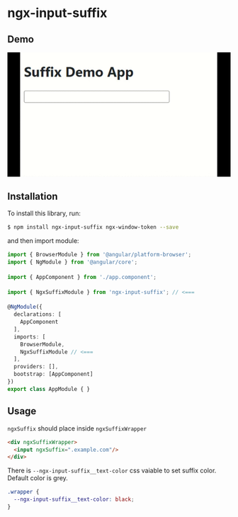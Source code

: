 # ngx-input-suffix

## Demo

![ngx-input-suffix demo](https://raw.githubusercontent.com/bree7e/ngx-input-suffix/master/assets/ngx-input-suffix-demo.gif)

## Installation

To install this library, run:

```bash
$ npm install ngx-input-suffix ngx-window-token --save
```

and then import module:

```typescript
import { BrowserModule } from '@angular/platform-browser';
import { NgModule } from '@angular/core';

import { AppComponent } from './app.component';

import { NgxSuffixModule } from 'ngx-input-suffix'; // <=== 

@NgModule({
  declarations: [
    AppComponent
  ],
  imports: [
    BrowserModule,
    NgxSuffixModule // <===
  ],
  providers: [],
  bootstrap: [AppComponent]
})
export class AppModule { }
```

## Usage
`ngxSuffix` should place inside `ngxSuffixWrapper`
```html
<div ngxSuffixWrapper>
  <input ngxSuffix=".example.com"/>
</div>
```

There is `--ngx-input-suffix__text-color` css vaiable to set suffix color. Default color is grey.
```css
.wrapper {
  --ngx-input-suffix__text-color: black;
}
```